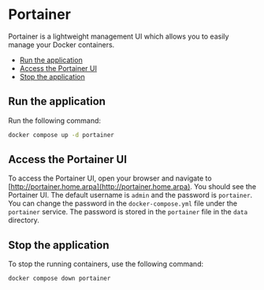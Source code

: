 # Portainer

Portainer is a lightweight management UI which allows you to easily manage your Docker containers.

<!-- START doctoc generated TOC please keep comment here to allow auto update -->
<!-- DON'T EDIT THIS SECTION, INSTEAD RE-RUN doctoc TO UPDATE -->

- [Run the application](#run-the-application)
- [Access the Portainer UI](#access-the-portainer-ui)
- [Stop the application](#stop-the-application)

<!-- END doctoc generated TOC please keep comment here to allow auto update -->

## Run the application

Run the following command:

```sh
docker compose up -d portainer
```

## Access the Portainer UI

To access the Portainer UI, open your browser and navigate to [http://portainer.home.arpa](http://portainer.home.arpa).
You should see the Portainer UI. The default username is `admin` and the password is `portainer`. You can change the
password in the `docker-compose.yml` file under the `portainer` service. The password is stored in the `portainer` file
in the `data` directory.

## Stop the application

To stop the running containers, use the following command:

```sh
docker compose down portainer
```
